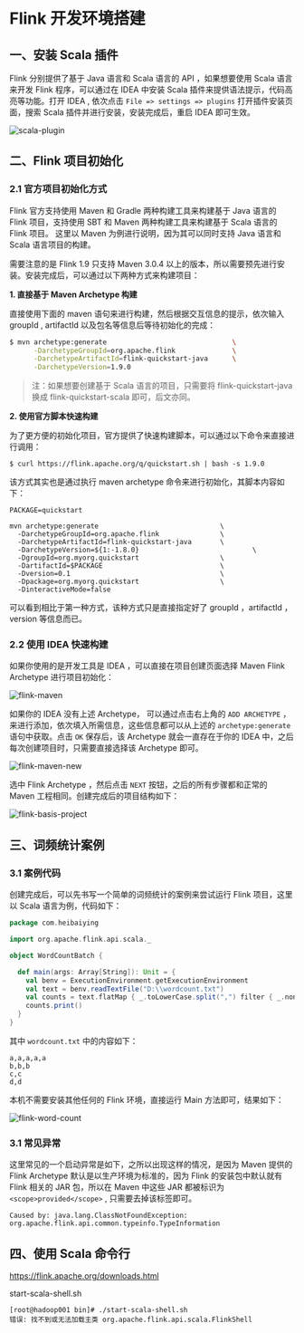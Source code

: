 # Flink 开发环境搭建

## 一、安装 Scala 插件

Flink 分别提供了基于 Java 语言和 Scala 语言的 API ，如果想要使用 Scala 语言来开发 Flink 程序，可以通过在 IDEA 中安装 Scala 插件来提供语法提示，代码高亮等功能。打开 IDEA , 依次点击 `File => settings => plugins` 打开插件安装页面，搜索 Scala 插件并进行安装，安装完成后，重启 IDEA 即可生效。  

![scala-plugin](D:\BigData-Notes\pictures\scala-plugin.png)

## 二、Flink 项目初始化

### 2.1 官方项目初始化方式

Flink 官方支持使用 Maven 和 Gradle 两种构建工具来构建基于 Java 语言的 Flink 项目，支持使用 SBT 和 Maven 两种构建工具来构建基于 Scala 语言的 Flink 项目。 这里以 Maven 为例进行说明，因为其可以同时支持 Java 语言和 Scala 语言项目的构建。

需要注意的是 Flink 1.9 只支持 Maven 3.0.4 以上的版本，所以需要预先进行安装。安装完成后，可以通过以下两种方式来构建项目：

**1. 直接基于 Maven Archetype 构建**

直接使用下面的 maven 语句来进行构建，然后根据交互信息的提示，依次输入 groupId , artifactId 以及包名等信息后等待初始化的完成： 

```bash
$ mvn archetype:generate                               \
      -DarchetypeGroupId=org.apache.flink              \
      -DarchetypeArtifactId=flink-quickstart-java      \
      -DarchetypeVersion=1.9.0
```

> 注：如果想要创建基于 Scala 语言的项目，只需要将 flink-quickstart-java 换成 flink-quickstart-scala 即可，后文亦同。

**2. 使用官方脚本快速构建**

为了更方便的初始化项目，官方提供了快速构建脚本，可以通过以下命令来直接进行调用：

```shell
$ curl https://flink.apache.org/q/quickstart.sh | bash -s 1.9.0
```

该方式其实也是通过执行 maven archetype 命令来进行初始化，其脚本内容如下：

```shell
PACKAGE=quickstart

mvn archetype:generate								\
  -DarchetypeGroupId=org.apache.flink				\
  -DarchetypeArtifactId=flink-quickstart-java		\
  -DarchetypeVersion=${1:-1.8.0}							\
  -DgroupId=org.myorg.quickstart					\
  -DartifactId=$PACKAGE								\
  -Dversion=0.1										\
  -Dpackage=org.myorg.quickstart					\
  -DinteractiveMode=false
```

可以看到相比于第一种方式，该种方式只是直接指定好了 groupId ，artifactId ，version 等信息而已。

### 2.2 使用 IDEA 快速构建

如果你使用的是开发工具是 IDEA ，可以直接在项目创建页面选择 Maven Flink Archetype 进行项目初始化：

![flink-maven](D:\BigData-Notes\pictures\flink-maven.png)

如果你的 IDEA 没有上述 Archetype， 可以通过点击右上角的 `ADD ARCHETYPE` ，来进行添加，依次填入所需信息，这些信息都可以从上述的 `archetype:generate ` 语句中获取。点击  `OK` 保存后，该 Archetype 就会一直存在于你的 IDEA 中，之后每次创建项目时，只需要直接选择该 Archetype 即可。

![flink-maven-new](D:\BigData-Notes\pictures\flink-maven-new.png)

选中 Flink Archetype ，然后点击 `NEXT` 按钮，之后的所有步骤都和正常的 Maven 工程相同。创建完成后的项目结构如下：

![flink-basis-project](D:\BigData-Notes\pictures\flink-basis-project.png)

## 三、词频统计案例

### 3.1 案例代码

创建完成后，可以先书写一个简单的词频统计的案例来尝试运行 Flink 项目，这里以 Scala 语言为例，代码如下：

```scala
package com.heibaiying

import org.apache.flink.api.scala._

object WordCountBatch {

  def main(args: Array[String]): Unit = {
    val benv = ExecutionEnvironment.getExecutionEnvironment
    val text = benv.readTextFile("D:\\wordcount.txt")
    val counts = text.flatMap { _.toLowerCase.split(",") filter { _.nonEmpty } }.map { (_, 1) }.groupBy(0).sum(1)
    counts.print()
  }
}
```

其中 `wordcount.txt` 中的内容如下：

```shell
a,a,a,a,a
b,b,b
c,c
d,d
```

本机不需要安装其他任何的 Flink 环境，直接运行 Main 方法即可，结果如下：

![flink-word-count](D:\BigData-Notes\pictures\flink-word-count.png)

### 3.1 常见异常

这里常见的一个启动异常是如下，之所以出现这样的情况，是因为 Maven 提供的 Flink Archetype 默认是以生产环境为标准的，因为 Flink 的安装包中默认就有 Flink 相关的 JAR 包，所以在 Maven 中这些 JAR 都被标识为 `<scope>provided</scope>`  , 只需要去掉该标签即可。

```shell
Caused by: java.lang.ClassNotFoundException: org.apache.flink.api.common.typeinfo.TypeInformation
```
## 四、使用 Scala 命令行

 https://flink.apache.org/downloads.html 

start-scala-shell.sh

```shell
[root@hadoop001 bin]# ./start-scala-shell.sh
错误: 找不到或无法加载主类 org.apache.flink.api.scala.FlinkShell
```









